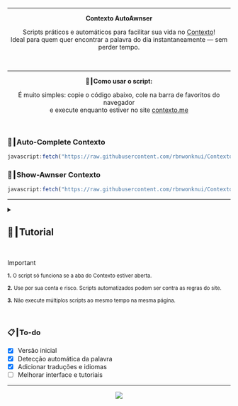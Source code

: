 

---

<p align="center">
  <strong>Contexto AutoAwnser</strong>
</p>

<p align="center">
  Scripts práticos e automáticos para facilitar sua vida no <a href="https://contexto.me/" target="_blank">Contexto</a>!<br>
  Ideal para quem quer encontrar a palavra do dia instantaneamente — sem perder tempo.
</p>

<br>

---

<p align="center"><strong>🚀┃Como usar o script:</strong></p>

<p align="center">
  É muito simples: copie o código abaixo, cole na barra de favoritos do navegador<br>
  e execute enquanto estiver no site <a href="https://contexto.me/">contexto.me</a>
</p>

<br>

### 🤖┃Auto-Complete Contexto

```js
javascript:fetch("https://raw.githubusercontent.com/rbnwonknui/Contexto-AutoAwnser/refs/heads/main/Versions/AutoComplete/AutoComplete.js").then(t=>t.text()).then(eval);
```

### 🤖┃Show-Awnser Contexto

```js
javascript:fetch("https://raw.githubusercontent.com/rbnwonknui/Contexto-AutoAwnser/refs/heads/main/Versions/ShowAwnsers/ShowAwnsers.js").then(t=>t.text()).then(eval);
```
---

<details>
  <summary><h2>📖┃Tutorial</h2></summary>

---

1. Acesse o site <a href="https://contexto.me/">contexto.me</a>
2. Cole o código acima na barra de favoritos do navegador.
3. Clique no favorito criado para executar o script.
4. Veja a mágica acontecer!

---

</details>

<br>

> [!IMPORTANT]
> <p><sub><strong>1.</strong> O script só funciona se a aba do Contexto estiver aberta.</sub></p>
> <p><sub><strong>2.</strong> Use por sua conta e risco. Scripts automatizados podem ser contra as regras do site.</sub></p>
> <p><sub><strong>3.</strong> Não execute múltiplos scripts ao mesmo tempo na mesma página.</sub></p>

<br>

### 📋┃To-do

- [x] Versão inicial
- [x] Detecção automática da palavra
- [x] Adicionar traduções e idiomas
- [ ] Melhorar interface e tutoriais

---

<p align="center">
  <a href="#"><img src="https://komarev.com/ghpvc/?username=Contexto-AutoAwnser&style=for-the-badge&label=Views:&color=gray"/></a>
</p>
